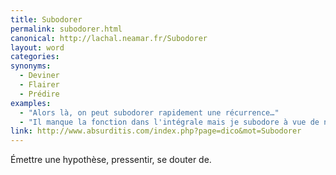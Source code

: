 ```yaml
---
title: Subodorer
permalink: subodorer.html
canonical: http://lachal.neamar.fr/Subodorer
layout: word
categories:
synonyms:
  - Deviner
  - Flairer
  - Prédire
examples:
  - "Alors là, on peut subodorer rapidement une récurrence…"
  - "Il manque la fonction dans l'intégrale mais je subodore à vue de nez qu'il s'agit de l'intégrale de ln(x) autour de 0 qui vous plonge dans une indicible indécision…"
link: http://www.absurditis.com/index.php?page=dico&mot=Subodorer
---
```


Émettre une hypothèse, pressentir, se douter de.

